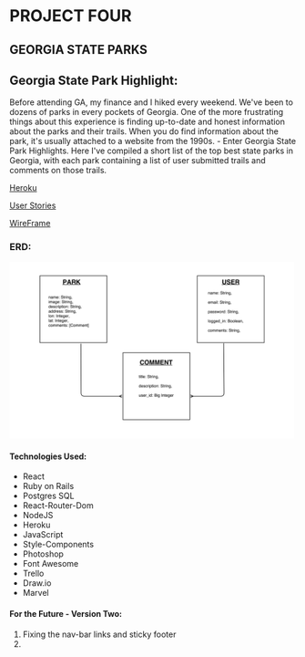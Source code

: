 # PROJECT FOUR
## GEORGIA STATE PARKS 

## Georgia State Park Highlight:
Before attending GA, my finance and I hiked every weekend. We've been to dozens of parks in every pockets of Georgia. One of the more frustrating things about this experience is finding up-to-date and honest information about the parks and their trails. When you do find information about the park, it's usually attached to a website from the 1990s.  - Enter Georgia State Park Highlights. Here I've compiled a short list of the top best state parks in Georgia, with each park containing a list of user submitted trails and comments on those trails. 



[Heroku](https://shielded-bastion-69368.herokuapp.com/ "Heroku")

[User Stories](https://trello.com/b/y9gAto1I/project-4 "User Stores")

[WireFrame](https://marvelapp.com/279hj66 "Wireframe")

### ERD: 
<img src="/project_four_erd.jpg" width="500">


#### Technologies Used:
* React
* Ruby on Rails
* Postgres SQL
* React-Router-Dom
* NodeJS
* Heroku
* JavaScript
* Style-Components
* Photoshop
* Font Awesome
* Trello
* Draw.io
* Marvel

#### For the Future - Version Two:
1. Fixing the nav-bar links and sticky footer
2. 

